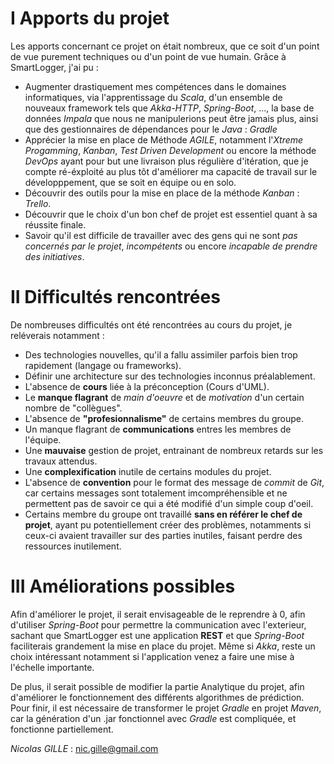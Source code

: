# I Apports du projet

Les apports concernant ce projet on était nombreux, que ce soit d'un point de vue purement techniques ou d'un point de vue humain.
Grâce à SmartLogger, j'ai pu :
- Augmenter drastiquement mes compétences dans le domaines informatiques, via l'apprentissage du _Scala_, d'un ensemble de nouveaux framework tels que _Akka-HTTP_, _Spring-Boot_, ..., la base de données _Impala_ que nous ne manipulerions peut être jamais plus, ainsi que des gestionnaires de dépendances pour le _Java_ : _Gradle_
- Apprécier la mise en place de Méthode _AGILE_, notamment l'_Xtreme Progamming_, _Kanban_,  _Test Driven Development_ ou encore la méthode _DevOps_ ayant pour but une livraison plus régulière d'itération, que je compte ré-éxploité au plus tôt d'améliorer ma capacité de travail sur le développpement, que se soit en équipe ou en solo.
- Découvrir des outils pour la mise en place de la méthode _Kanban_ : _Trello_.
- Découvrir que le choix d'un bon chef de projet est essentiel quant à sa réussite finale.
- Savoir qu'il est difficile de travailler avec des gens qui ne sont _pas concernés par le projet_, _incompétents_ ou encore _incapable de prendre des initiatives_.


# II Difficultés rencontrées

De nombreuses difficultés ont été rencontrées au cours du projet, je reléverais notamment :
- Des technologies nouvelles, qu'il a fallu assimiler parfois bien trop rapidement (langage ou frameworks).
- Définir une architecture sur des technologies inconnus préalablement.
- L'absence de __cours__ liée à la préconception (Cours d'UML).
- Le __manque flagrant__ de _main d'oeuvre_ et de _motivation_ d'un certain nombre de "collègues".
- L'absence de __"profesionnalisme"__ de certains membres du groupe.
- Un manque flagrant de __communications__ entres les membres de l'équipe.
- Une __mauvaise__ gestion de projet, entrainant de nombreux retards sur les travaux attendus.
- Une __complexification__ inutile de certains modules du projet.
- L'absence de __convention__ pour le format des message de _commit_ de _Git_, car certains messages sont totalement imcompréhensible et ne permettent pas de savoir ce qui a été modifié d'un simple coup d'oeil.
- Certains membre du groupe ont travaillé __sans en référer le chef de projet__, ayant pu potentiellement créer des problèmes, notamments si ceux-ci avaient travailler sur des parties inutiles, faisant perdre des ressources inutilement.

# III Améliorations possibles

Afin d'améliorer le projet, il serait envisageable de le reprendre à 0, afin d'utiliser _Spring-Boot_ pour permettre la communication avec l'exterieur, sachant que SmartLogger est une application __REST__ et que _Spring-Boot_ faciliterais grandement la mise en place du projet. Même si _Akka_, reste un choix intéressant notamment si l'application venez a faire une mise à l'échelle importante.

De plus, il serait possible de modifier la partie Analytique du projet, afin d'améliorer le fonctionnement des différents algorithmes de prédiction.
Pour finir, il est nécessaire de transformer le projet _Gradle_ en projet _Maven_, car la génération d'un .jar fonctionnel avec _Gradle_ est compliquée, et fonctionne partiellement.

_Nicolas GILLE_ : <nic.gille@gmail.com>
